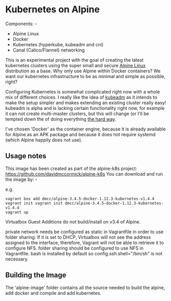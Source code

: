 # Kubernetes on Alpine

Components: -
* Alpine Linux
* Docker
* Kubernetes (hyperkube, kubeadm and cni)
* Canal (Calico/Flannel) networking

This is an experimental project with the goal of creating the latest kubernetes clusters using the super small and secure [Alpine Linux](https://www.alpinelinux.org/) distribution as a base.  Why only use Alpine within Docker containers?  We want our kubernetes infrastructure to be as minimal and simple as possible, right?

Configuring Kubernetes is somewhat complicated right now with a whole mix of different choices.  I really like the idea of [kubeadm](http://kubernetes.io/docs/getting-started-guides/kubeadm/) as it intends to make the setup simpler and makes extending an existing cluster really easy!  kubeadm is alpha and is lacking certain functionality right now, for example it can not create multi-master clusters, but this will change (or I'll be tempted down the of doing everything [the hard way](https://github.com/kelseyhightower/kubernetes-the-hard-way).

I've chosen 'Docker' as the container engine, because it is already available for Alpine as an APK package and because it does not require systemd (which Alpine happily does not use).

## Usage notes

This image has been created as part of the alpine-k8s project: https://github.com/davidmccormick/alpine-k8s You can download and run the image by: -

e.g.

```
vagrant box add dmcc/alpine-3.4.5-docker-1.12.3-kubernetes-v1.4.4
vagrant init vagrant init dmcc/alpine-3.4.5-docker-1.12.3-kubernetes-v1.4.4
vagrant up
```

Virtualbox Guest Additions do not build/install on v3.4 of Alpine.

private network needs be configured as static in Vagrantfile in order to use folder sharing. If it is set to DHCP, Virtualbox will not see the address assigned to the interface, therefore, Vagrant will not be able to retrieve it to configure NFS.
folder sharing should be configured to use NFS in Vagrantfile.
bash is installed by default so config.ssh.shell="/bin/sh" is not necessary.

## Building the Image

The 'alpine-image' folder contains all the source needed to build the alpine, add docker and compile and add kubernetes.
